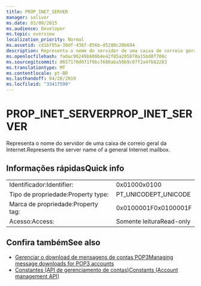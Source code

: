 ```yaml
---
title: PROP_INET_SERVER
manager: soliver
ms.date: 03/09/2015
ms.audience: Developer
ms.topic: overview
localization_priority: Normal
ms.assetid: cd1bf05a-30df-436f-856b-d5280c20b694
description: Representa o nome do servidor de uma caixa de correio geral da Internet.
ms.openlocfilehash: fa0ac96249b600b4e42f85a205870a15bd0f700c
ms.sourcegitcommit: 8657170d071f9bcf680aba50b9c07f2a4fb82283
ms.translationtype: MT
ms.contentlocale: pt-BR
ms.lasthandoff: 04/28/2019
ms.locfileid: "33417599"
---
```

# <a name="prop_inet_server"></a><span data-ttu-id="6a2f2-103">PROP_INET_SERVER</span><span class="sxs-lookup"><span data-stu-id="6a2f2-103">PROP_INET_SERVER</span></span>

<span data-ttu-id="6a2f2-104">Representa o nome do servidor de uma caixa de correio geral da Internet.</span><span class="sxs-lookup"><span data-stu-id="6a2f2-104">Represents the server name of a general Internet mailbox.</span></span>
  
## <a name="quick-info"></a><span data-ttu-id="6a2f2-105">Informações rápidas</span><span class="sxs-lookup"><span data-stu-id="6a2f2-105">Quick info</span></span>

|||
|:-----|:-----|
|<span data-ttu-id="6a2f2-106">Identificador:</span><span class="sxs-lookup"><span data-stu-id="6a2f2-106">Identifier:</span></span>  <br/> |<span data-ttu-id="6a2f2-107">0x0100</span><span class="sxs-lookup"><span data-stu-id="6a2f2-107">0x0100</span></span>  <br/> |
|<span data-ttu-id="6a2f2-108">Tipo de propriedade:</span><span class="sxs-lookup"><span data-stu-id="6a2f2-108">Property type:</span></span>  <br/> |<span data-ttu-id="6a2f2-109">PT_UNICODE</span><span class="sxs-lookup"><span data-stu-id="6a2f2-109">PT_UNICODE</span></span>  <br/> |
|<span data-ttu-id="6a2f2-110">Marca de propriedade:</span><span class="sxs-lookup"><span data-stu-id="6a2f2-110">Property tag:</span></span>  <br/> |<span data-ttu-id="6a2f2-111">0x0100001F</span><span class="sxs-lookup"><span data-stu-id="6a2f2-111">0x0100001F</span></span>  <br/> |
|<span data-ttu-id="6a2f2-112">Acesso:</span><span class="sxs-lookup"><span data-stu-id="6a2f2-112">Access:</span></span>  <br/> |<span data-ttu-id="6a2f2-113">Somente leitura</span><span class="sxs-lookup"><span data-stu-id="6a2f2-113">Read-only</span></span>  <br/> |
   
## <a name="see-also"></a><span data-ttu-id="6a2f2-114">Confira também</span><span class="sxs-lookup"><span data-stu-id="6a2f2-114">See also</span></span>

- [<span data-ttu-id="6a2f2-115">Gerenciar o download de mensagens de contas POP3</span><span class="sxs-lookup"><span data-stu-id="6a2f2-115">Managing message downloads for POP3 accounts</span></span>](managing-message-downloads-for-pop3-accounts.md) 
- [<span data-ttu-id="6a2f2-116">Constantes (API de gerenciamento de contas)</span><span class="sxs-lookup"><span data-stu-id="6a2f2-116">Constants (Account management API)</span></span>](constants-account-management-api.md)

